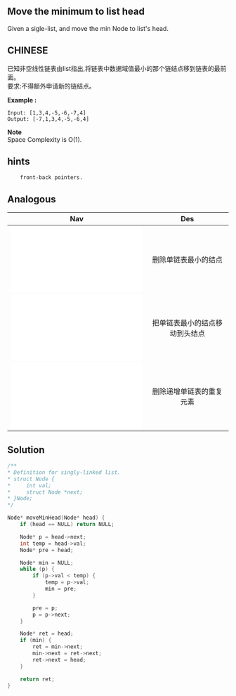 ## Move the minimum to list head

Given a sigle-list, and move the min Node to list's head.

## CHINESE
已知非空线性链表由list指出,将链表中数据域值最小的那个链结点移到链表的最前面。<br />
要求:不得额外申请新的链结点。<br />

**Example :**
```
Input: [1,3,4,-5,-6,-7,4]
Output: [-7,1,3,4,-5,-6,4]
```

**Note** <br />
Space Complexity is O(1).<br />

## hints
```
    front-back pointers.
```

## Analogous
|                         Nav            |                   Des                 |
| :-------------------------------------:|:-------------------------------------:|
| ![deleteMinNode](deleteMinNode.md)     |删除单链表最小的结点                   |
| ![moveMinHead](moveMinHead.md)         |把单链表最小的结点移动到头结点         |
| ![deleteDumplicate](deleteDumplicate.md) |删除递增单链表的重复元素             |


## Solution
``` c
/**
* Definition for singly-linked list.
* struct Node {
*     int val;
*     struct Node *next;
* }Node;
*/

Node* moveMinHead(Node* head) {
    if (head == NULL) return NULL;

    Node* p = head->next;
    int temp = head->val;
    Node* pre = head;

    Node* min = NULL;
    while (p) {
        if (p->val < temp) {
            temp = p->val;
            min = pre;
        }

        pre = p;
        p = p->next;
    }

    Node* ret = head;
    if (min) {
        ret = min->next;
        min->next = ret->next;
        ret->next = head;
    }

    return ret;
}

```
